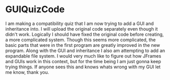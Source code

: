 # GUIQuizCode
I am making a compatibility quiz that I am now trying to add a GUI and inheritance into. 
I will upload the original code separately even though it didn't work.
Logically I should have fixed the original code before creating, a more complicated system. 
Though this seems more complicated, the basic parts that were in the first program are greatly improved in the new program. 
Along with the GUI and inheritance I also am attempting to add an expandable file system. 
I would very much like to figure out how JFrames and GUIs work in this context, but for the time being I am just gonna keep trying things.
If anyone sees this and knows whats wrong with my GUI let me know, thank you. 
